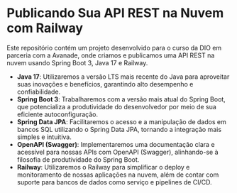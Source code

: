 # **Publicando Sua API REST na Nuvem com Railway**

Este repositório contém um projeto desenvolvido para o curso da DIO em parceria com a Avanade, onde criamos e publicamos uma API REST na nuvem usando Spring Boot 3, Java 17 e Railway.

- **Java 17**: Utilizaremos a versão LTS mais recente do Java para aproveitar suas inovações e benefícios, garantindo alto desempenho e confiabilidade.  
- **Spring Boot 3**: Trabalharemos com a versão mais atual do Spring Boot, que potencializa a produtividade do desenvolvedor por meio de sua eficiente autoconfiguração.  
- **Spring Data JPA**: Facilitaremos o acesso e a manipulação de dados em bancos SQL utilizando o Spring Data JPA, tornando a integração mais simples e intuitiva.  
- **OpenAPI (Swagger)**: Implementaremos uma documentação clara e acessível para nossas APIs com OpenAPI (Swagger), alinhando-se à filosofia de produtividade do Spring Boot.  
- **Railway**: Utilizaremos o Railway para simplificar o deploy e monitoramento de nossas aplicações na nuvem, além de contar com suporte para bancos de dados como serviço e pipelines de CI/CD.
